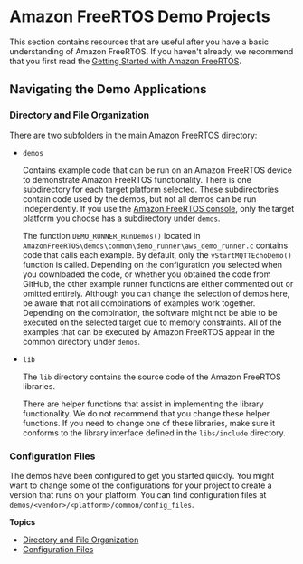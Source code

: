 # Amazon FreeRTOS Demo Projects<a name="freertos-next-steps"></a>

This section contains resources that are useful after you have a basic understanding of Amazon FreeRTOS\. If you haven't already, we recommend that you first read the [Getting Started with Amazon FreeRTOS](freertos-getting-started.md)\.

## Navigating the Demo Applications<a name="freertos-mds-projects-struct"></a>

### Directory and File Organization<a name="freertos-files-org"></a>

There are two subfolders in the main Amazon FreeRTOS directory:
+ `demos`

  Contains example code that can be run on an Amazon FreeRTOS device to demonstrate Amazon FreeRTOS functionality\. There is one subdirectory for each target platform selected\. These subdirectories contain code used by the demos, but not all demos can be run independently\. If you use the [Amazon FreeRTOS console](https://console.aws.amazon.com/freertos), only the target platform you choose has a subdirectory under `demos`\.

  The function `DEMO_RUNNER_RunDemos()` located in `AmazonFreeRTOS\demos\common\demo_runner\aws_demo_runner.c` contains code that calls each example\. By default, only the `vStartMQTTEchoDemo()` function is called\. Depending on the configuration you selected when you downloaded the code, or whether you obtained the code from GitHub, the other example runner functions are either commented out or omitted entirely\. Although you can change the selection of demos here, be aware that not all combinations of examples work together\. Depending on the combination, the software might not be able to be executed on the selected target due to memory constraints\. All of the examples that can be executed by Amazon FreeRTOS appear in the common directory under `demos`\.
+ `lib`

  The `lib` directory contains the source code of the Amazon FreeRTOS libraries\.

  There are helper functions that assist in implementing the library functionality\. We do not recommend that you change these helper functions\. If you need to change one of these libraries, make sure it conforms to the library interface defined in the `libs/include` directory\.

### Configuration Files<a name="freertos-config"></a>

The demos have been configured to get you started quickly\. You might want to change some of the configurations for your project to create a version that runs on your platform\. You can find configuration files at `demos/<vendor>/<platform>/common/config_files`\.

**Topics**
+ [Directory and File Organization](#freertos-files-org)
+ [Configuration Files](#freertos-config)